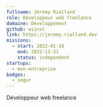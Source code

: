 ```yaml
---
fullname: Jérémy Rialland
role: Développeur web freelance
domaine: Développement
github: wiinxt
link: https://jeremy.rialland.dev
missions:
  - start: 2022-01-18
    end: 2022-12-31
    status: independent
startups:
  - mon-entreprise
badges:
  - segur
---
```


Développeur web freelance

